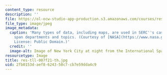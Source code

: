 ```yaml
---
content_type: resource
description: ''
file: https://ol-ocw-studio-app-production.s3.amazonaws.com/courses/res-tll-007-case-studies-in-social-and-ethical-responsibilities-of-computing-fall-2021/2fb0153daef8624358c7cb7e59dda4c9_res-tll-007f21-th.jpg
file_type: image/jpeg
image_metadata:
  caption: 'Many types of data, including maps, are used in SERC''s case studies which
    span departments and topics. (Courtesy of [NASA](https://www.nasa.gov/image-feature/nyc-last-night).
    License: Public Domain.)'
  credit: ''
  image-alt: Image of New York City at night from the International Space Station.
resourcetype: Image
title: res-tll-007f21-th.jpg
uid: 2fb0153d-aef8-6243-58c7-cb7e59dda4c9
---
```

